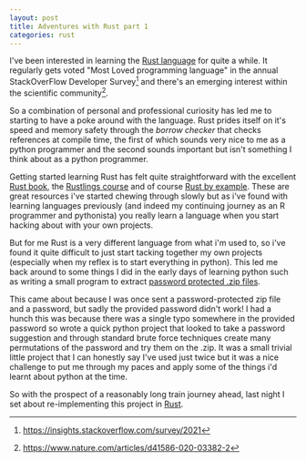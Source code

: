 ```yaml
---
layout: post
title: Adventures with Rust part 1
categories: rust
---
```


I've been interested in learning the [Rust language](https://www.rust-lang.org/) for quite a while. 
It regularly gets voted "Most Loved programming language" in the annual StackOverFlow Developer Survey[^1] and there's an emerging interest within the scientific community[^2].

So a combination of personal and professional curiosity has led me to starting to have a poke around with the language. 
Rust prides itself on it's speed and memory safety through the _borrow checker_ that checks references at compile time, the first of which sounds very nice to me as a python programmer and the second sounds important but isn't something I think about as a python programmer.

Getting started learning Rust has felt quite straightforward with the excellent [Rust book](https://doc.rust-lang.org/book/), the [Rustlings course](https://github.com/rust-lang/rustlings/) and of course [Rust by example](https://doc.rust-lang.org/stable/rust-by-example/).
These are great resources i've started chewing through slowly but as i've found with learning languages previously (and indeed my continuing journey as an R programmer and pythonista) you really learn a language when you start hacking about with your own projects. 

But for me Rust is a very different language from what i'm used to, so i've found it quite difficult to just start tacking together my own projects (especially when my reflex is to start everything in python). 
This led me back around to some things I did in the early days of learning python such as writing a small program to extract [password protected .zip files](https://github.com/Sparrow0hawk/zip_unlock).

This came about because I was once sent a password-protected zip file and a password, but sadly the provided password didn't work! 
I had a hunch this was because there was a single typo somewhere in the provided password so wrote a quick python project that looked to take a password suggestion and through standard brute force techniques create many permutations of the password and try them on the .zip.
It was a small trivial little project that I can honestly say I've used just twice but it was a nice challenge to put me through my paces and apply some of the things i'd learnt about python at the time.

So with the prospect of a reasonably long train journey ahead, last night I set about re-implementing this project in [Rust](https://github.com/Sparrow0hawk/zip-cracker-rs). 

[^1]: https://insights.stackoverflow.com/survey/2021
[^2]: https://www.nature.com/articles/d41586-020-03382-2
